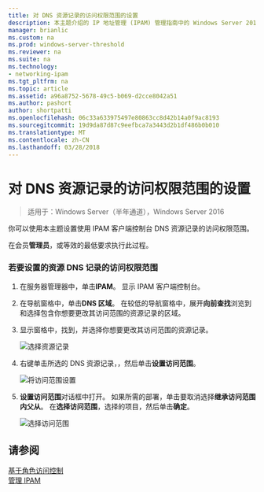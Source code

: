 ```yaml
---
title: 对 DNS 资源记录的访问权限范围的设置
description: 本主题介绍的 IP 地址管理 (IPAM) 管理指南中的 Windows Server 2016 的一部分。
manager: brianlic
ms.custom: na
ms.prod: windows-server-threshold
ms.reviewer: na
ms.suite: na
ms.technology:
- networking-ipam
ms.tgt_pltfrm: na
ms.topic: article
ms.assetid: a96a8752-5678-49c5-b069-d2cce8042a51
ms.author: pashort
author: shortpatti
ms.openlocfilehash: 06c33a633975497e80863cc8d42b14a0f9ac8193
ms.sourcegitcommit: 19d9da87d87c9eefbca7a3443d2b1df486b0b010
ms.translationtype: MT
ms.contentlocale: zh-CN
ms.lasthandoff: 03/28/2018
---
```

# <a name="set-access-scope-for-dns-resource-records"></a>对 DNS 资源记录的访问权限范围的设置

>适用于：Windows Server（半年通道），Windows Server 2016

你可以使用本主题设置使用 IPAM 客户端控制台 DNS 资源记录的访问权限范围。  
  
在会员**管理员**，或等效的最低要求执行此过程。  
  
### <a name="to-set-access-scope-for-dns-resource-records"></a>若要设置的资源 DNS 记录的访问权限范围  
  
1.  在服务器管理器中，单击**IPAM**。 显示 IPAM 客户端控制台。  
  
2.  在导航窗格中，单击**DNS 区域**。  在较低的导航窗格中，展开**向前查找**浏览到和选择包含你想要更改其访问范围的资源记录的区域。  
  
3.  显示窗格中，找到，并选择你想要更改其访问范围的资源记录。  
  
    ![选择资源记录](../../media/Set-Access-Scope-for-DNS-Resource-Records/ipam_RestrictUserToRRControl_02.jpg)  
  
4.  右键单击所选的 DNS 资源记录，，然后单击**设置访问范围**。  
  
    ![将访问范围设置](../../media/Set-Access-Scope-for-DNS-Resource-Records/ipam_RestrictUserToRRControl_03.jpg)  
  
5.  **设置访问范围**对话框中打开。 如果所需的部署，单击要取消选择**继承访问范围内父从**。 在**选择访问范围**，选择的项目，然后单击**确定**。  
  
    ![选择访问范围](../../media/Set-Access-Scope-for-DNS-Resource-Records/ipam_RestrictUserToRRControl_04.jpg)  
  
## <a name="see-also"></a>请参阅  
[基于角色访问控制](Role-based-Access-Control.md)  
[管理 IPAM](Manage-IPAM.md)  
  


